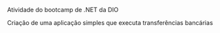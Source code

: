 Atividade do bootcamp de .NET da DIO

Criação de uma aplicação simples que executa transferências bancárias
